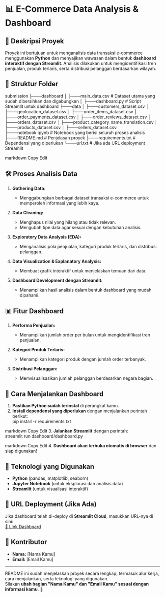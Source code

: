 # 📊 E-Commerce Data Analysis & Dashboard  

## 📌 Deskripsi Proyek  
Proyek ini bertujuan untuk menganalisis data transaksi e-commerce menggunakan **Python** dan menyajikan wawasan dalam bentuk **dashboard interaktif dengan Streamlit**. Analisis dilakukan untuk mengidentifikasi tren penjualan, produk terlaris, serta distribusi pelanggan berdasarkan wilayah.  

## 📂 Struktur Folder  
submission ├───dashboard │ ├───main_data.csv # Dataset utama yang sudah dibersihkan dan digabungkan │ ├───dashboard.py # Script Streamlit untuk dashboard ├───data │ ├───customers_dataset.csv │ ├───geolocation_dataset.csv │ ├───order_items_dataset.csv │ ├───order_payments_dataset.csv │ ├───order_reviews_dataset.csv │ ├───orders_dataset.csv │ ├───product_category_name_translation.csv │ ├───products_dataset.csv │ ├───sellers_dataset.csv ├───notebook.ipynb # Notebook yang berisi seluruh proses analisis ├───README.md # Penjelasan proyek ├───requirements.txt # Dependensi yang diperlukan └───url.txt # Jika ada URL deployment Streamlit

markdown
Copy
Edit

## 🛠️ Proses Analisis Data  
1. **Gathering Data:**  
   - Menggabungkan berbagai dataset transaksi e-commerce untuk memperoleh informasi yang lebih kaya.  

2. **Data Cleaning:**  
   - Menghapus nilai yang hilang atau tidak relevan.  
   - Mengubah tipe data agar sesuai dengan kebutuhan analisis.  

3. **Exploratory Data Analysis (EDA):**  
   - Menganalisis pola penjualan, kategori produk terlaris, dan distribusi pelanggan.  

4. **Data Visualization & Explanatory Analysis:**  
   - Membuat grafik interaktif untuk menjelaskan temuan dari data.  

5. **Dashboard Development dengan Streamlit:**  
   - Menampilkan hasil analisis dalam bentuk dashboard yang mudah dipahami.  

## 📊 Fitur Dashboard  
1. **Performa Penjualan:**  
   - Menampilkan jumlah order per bulan untuk mengidentifikasi tren penjualan.  

2. **Kategori Produk Terlaris:**  
   - Menampilkan kategori produk dengan jumlah order terbanyak.  

3. **Distribusi Pelanggan:**  
   - Memvisualisasikan jumlah pelanggan berdasarkan negara bagian.  

## 🚀 Cara Menjalankan Dashboard  
1. **Pastikan Python sudah terinstal** di perangkat kamu.  
2. **Install dependensi yang diperlukan** dengan menjalankan perintah berikut:  
pip install -r requirements.txt

markdown
Copy
Edit
3. **Jalankan Streamlit** dengan perintah:  
streamlit run dashboard/dashboard.py

markdown
Copy
Edit
4. **Dashboard akan terbuka otomatis di browser** dan siap digunakan!  

## 📌 Teknologi yang Digunakan  
- **Python** (pandas, matplotlib, seaborn)  
- **Jupyter Notebook** (untuk eksplorasi dan analisis data)  
- **Streamlit** (untuk visualisasi interaktif)  

## 🔗 URL Deployment (Jika Ada)  
Jika dashboard telah di-deploy di **Streamlit Cloud**, masukkan URL-nya di sini:  
[🔗 Link Dashboard](https://your-streamlit-url.com)  

## 📩 Kontributor  
- **Nama:** [Nama Kamu]  
- **Email:** [Email Kamu]  

---

README ini sudah menjelaskan proyek secara lengkap, termasuk alur kerja, cara menjalankan, serta teknologi yang digunakan.  
Silakan **ubah bagian "Nama Kamu" dan "Email Kamu" sesuai dengan informasi kamu**. 🚀